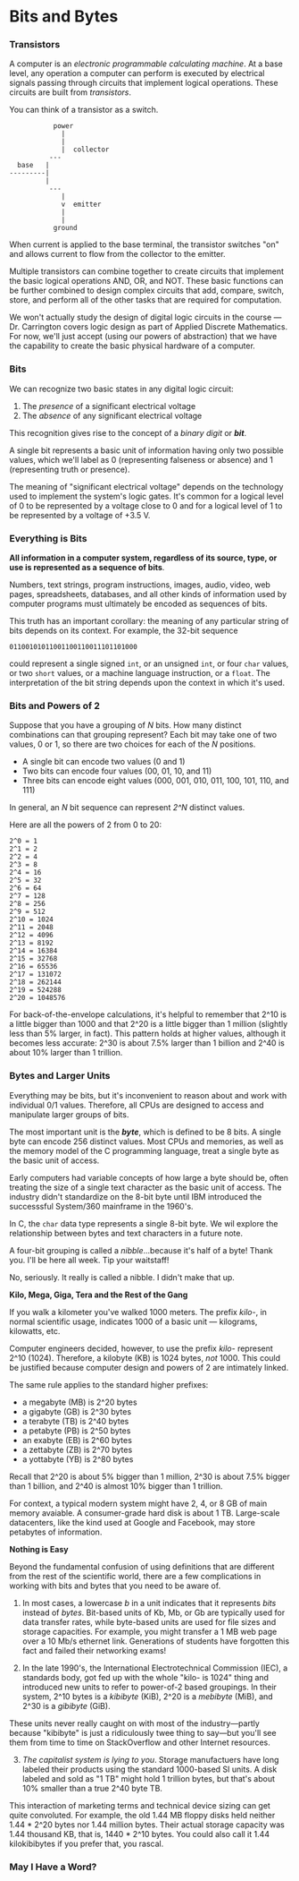 # Bits and Bytes

### Transistors

A computer is an *electronic programmable calculating machine*. At a base level, any operation a computer can perform is executed by
electrical signals passing through circuits that implement logical operations. These circuits are built from *transistors*.

You can think of a transistor as a switch.

``` 
           power
             |
             |
             |  collector
          ---
  base   |
---------|
         |
          ---
             |
             v  emitter
             |
             |
           ground
```

When current is applied to the base terminal, the transistor switches "on" and allows current to flow from the collector to the 
emitter.

Multiple transistors can combine together to create circuits that implement the basic logical operations AND, OR, and NOT. 
These basic functions can be further combined to design complex circuits that add, compare, switch, store, and perform all of the 
other tasks that are required for computation.

We won't actually study the design of digital logic circuits in the course &mdash; Dr. Carrington covers logic design as part of 
Applied Discrete Mathematics. For now, we'll just accept (using our powers of abstraction) that we have the capability to create the 
basic physical hardware of a computer.

### Bits

We can recognize two basic states in any digital logic circuit:
  
  1. The *presence* of a significant electrical voltage
  2. The *absence* of any significant electrical voltage

This recognition gives rise to the concept of a *binary digit* or ***bit***.

A single bit represents a basic unit of information having only two possible values, which we'll label as 0 (representing falseness or
absence) and 1 (representing truth or presence).

The meaning of "significant electrical voltage" depends on the technology used to implement the system's logic gates. It's common for 
a logical level of 0 to be represented by a voltage close to 0 and for a logical level of 1 to be represented by a voltage of +3.5 V.

### Everything is Bits

**All information in a computer system, regardless of its source, type, or use is represented as a sequence of bits**.

Numbers, text strings, program instructions, images, audio, video, web pages, spreadsheets, databases, and all other kinds of
information used by computer programs must ultimately be encoded as sequences of bits.

This truth has an important corollary: the meaning of any particular string of bits depends on its context. For 
example, the 32-bit sequence

```
01100101011001100110011101101000
```

could represent a single signed `int`, or an unsigned `int`, or four `char` values, or two `short` values, or a machine language
instruction, or a `float`. The interpretation of the bit string depends upon the context in which it's used.

### Bits and Powers of 2

Suppose that you have a grouping of *N* bits. How many distinct combinations can that grouping represent? Each bit may take one of two
values, 0 or 1, so there are two choices for each of the *N* positions.

  - A single bit can encode two values (0 and 1)
  - Two bits can encode four values (00, 01, 10, and 11)
  - Three bits can encode eight values (000, 001, 010, 011, 100, 101, 110, and 111)
  
In general, an *N* bit sequence can represent *2^N* distinct values.

Here are all the powers of 2 from 0 to 20:

```
2^0 = 1
2^1 = 2
2^2 = 4
2^3 = 8
2^4 = 16
2^5 = 32
2^6 = 64
2^7 = 128
2^8 = 256
2^9 = 512
2^10 = 1024
2^11 = 2048
2^12 = 4096
2^13 = 8192
2^14 = 16384
2^15 = 32768
2^16 = 65536
2^17 = 131072
2^18 = 262144
2^19 = 524288
2^20 = 1048576
```

For back-of-the-envelope calculations, it's helpful to remember that 2^10 is a little bigger than 1000 and that 2^20 is a little 
bigger than 1 million (slightly less than 5% larger, in fact). This pattern holds at higher values, although it becomes less accurate:
2^30 is about 7.5% larger than 1 billion and 2^40 is about 10% larger than 1 trillion.

### Bytes and Larger Units

Everything may be bits, but it's inconvenient to reason about and work with individual 0/1 values. Therefore, all CPUs are designed to
access and manipulate larger groups of bits.

The most important unit is the ***byte***, which is defined to be 8 bits. A single byte can encode 256 distinct values. Most CPUs and
memories, as well as the memory model of the C programming language, treat a single byte as the basic unit of access.

Early computers had variable concepts of how large a byte should be, often treating the size of a single text 
character as the basic unit of access. The industry didn't standardize on the 8-bit byte until IBM introduced the successsful
System/360 mainframe in the 1960's.

In C, the `char` data type represents a single 8-bit byte. We wil explore the relationship between bytes and text characters in a
future note.

A four-bit grouping is called a *nibble*...because it's half of a byte! Thank you. I'll be here all week. Tip your waitstaff!

No, seriously. It really is called a nibble. I didn't make that up.

**Kilo, Mega, Giga, Tera and the Rest of the Gang**

If you walk a kilometer you've walked 1000 meters. The prefix *kilo-*, in normal scientific usage, indicates 1000 of a basic unit 
&mdash; kilograms, kilowatts, etc.

Computer engineers decided, however, to use the prefix *kilo-* represent 2^10 (1024). Therefore, a kilobyte (KB) is 1024 bytes, *not* 
1000. This could be justified because computer design and powers of 2 are intimately linked.

The same rule applies to the standard higher prefixes:

 - a megabyte (MB) is 2^20 bytes
 - a gigabyte (GB) is 2^30 bytes
 - a terabyte (TB) is 2^40 bytes
 - a petabyte (PB) is 2^50 bytes
 - an exabyte (EB) is 2^60 bytes
 - a zettabyte (ZB) is 2^70 bytes
 - a yottabyte (YB) is 2^80 bytes

Recall that 2^20 is about 5% bigger than 1 million, 2^30 is about 7.5% bigger than 1 billion, and 2^40 is almost 10% bigger than 1 
trillion.

For context, a typical modern system might have 2, 4, or 8 GB of main memory avaiable. A consumer-grade hard disk is about 1 TB. 
Large-scale datacenters, like the kind used at Google and Facebook, may store petabytes of information.

**Nothing is Easy**

Beyond the fundamental confusion of using definitions that are different from the rest of the scientific world, there are a few 
complications in working with bits and bytes that you need to be aware of.

  1.  In most cases, a lowercase *b* in a unit indicates that it represents *bits* instead of *bytes*. Bit-based units of Kb, Mb, or 
  Gb are typically used for data transfer rates, while byte-based units are used for file sizes and storage capacities. For example, 
  you might transfer a 1 MB web page over a 10 Mb/s ethernet link. Generations of students have forgotten this fact and failed their 
  networking exams!

  2. In the late 1990's, the International Electrotechnical Commission (IEC), a standards body, got fed up with the whole "kilo- is 
  1024" thing and introduced new units to refer to power-of-2 based groupings. In their system, 2^10 bytes is a *kibibyte* (KiB), 2^20
  is a *mebibyte* (MiB), and 2^30 is a *gibibyte* (GiB). 
   
  These units never really caught on with most of the industry&mdash;partly because "kibibyte" is just a ridiculously twee thing to 
  say&mdash;but you'll see them from time to time on StackOverflow and other Internet resources.
  
  3. *The capitalist system is lying to you*. Storage manufactuers have long labeled their products using the standard 1000-based SI 
  units. A disk labeled and sold as "1 TB" might hold 1 trillion bytes, but that's about 10% smaller than a true 2^40 byte TB.

  This interaction of marketing terms and technical device sizing can get quite convoluted. For example, the old 1.44 MB floppy disks
  held neither 1.44 * 2^20 bytes nor 1.44 million bytes. Their actual storage capacity was 1.44 thousand KB, that is, 1440 * 2^10
  bytes. You could also call it 1.44 kilokibibytes if you prefer that, you rascal.
  
### May I Have a Word?
